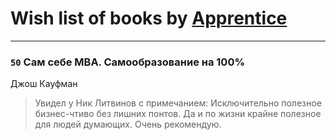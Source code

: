 # Wish list of books by [Apprentice ](http://vk.com/id52821952)
---

### `50` Сам себе MBA. Самообразование на 100%
Джош Кауфман
> Увидел у Ник Литвинов с примечанием: Исключительно полезное бизнес-чтиво без лишних понтов. Да и по жизни крайне полезное для людей думающих. Очень рекомендую.

